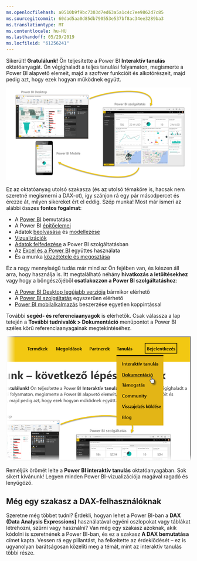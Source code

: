 ```yaml
---
ms.openlocfilehash: a0510b9f9bc7303d7ed63a5a1c4c7ee9862d7c85
ms.sourcegitcommit: 60dad5aa0d85db790553e537bf8ac34ee3289ba3
ms.translationtype: MT
ms.contentlocale: hu-HU
ms.lasthandoff: 05/29/2019
ms.locfileid: "61256241"
---
```

Sikerült! **Gratulálunk!** Ön teljesítette a Power BI **Interaktív tanulás** oktatóanyagát. Ön végighaladt a teljes tanulási folyamaton, megismerte a Power BI alapvető elemeit, majd a szoftver funkcióit és alkotórészeit, majd pedig azt, hogy ezek hogyan működnek együtt.

![](media/6-5-guided-learning-completion/c0a0_2.png)

Ez az oktatóanyag utolsó szakasza (és az utolsó témaköre is, hacsak nem szeretné megismerni a DAX-ot), így szánjon rá egy pár másodpercet és érezze át, milyen sikereket ért el eddig. Szép munka! Most már ismeri az alábbi összes **fontos fogalmat**:

* A [Power BI](../gettingstarted.yml?tutorial-step=1) bemutatása
* A Power BI [építőelemei](../gettingstarted.yml?tutorial-step=3)
* Adatok [beolvasása](../gettingdata.yml?tutorial-step=3) és [modellezése](../modeling.yml?tutorial-step=1)
* [Vizualizációk](../visualizations.yml?tutorial-step=1)
* [Adatok felfedezése](../exploringdata.yml?tutorial-step=1) a Power BI szolgáltatásban
* Az [Excel és a Power BI](../powerbiandexcel.yml?tutorial-step=1) együttes használata
* És a munka [közzététele és megosztása](../publishingandsharing.yml?tutorial-step=1)

Ez a nagy mennyiségű tudás már mind az Ön fejében van, és készen áll arra, hogy használja is. Itt megtalálható néhány **hivatkozás a letöltésekhez** vagy hogy a böngészőjéből **csatlakozzon a Power BI szolgáltatáshoz**:

* [A Power BI Desktop legújabb verziója](https://powerbi.microsoft.com/desktop) bármikor elérhető
* A [Power BI szolgáltatás](https://powerbi.microsoft.com/) egyszerűen elérhető
* [Power BI mobilalkalmazás](https://powerbi.microsoft.com/mobile/) beszerzése egyetlen koppintással

További **segéd- és referenciaanyagok** is elérhetők. Csak válassza a lap tetején a **További tudnivalók > Dokumentáció** menüpontot a Power BI széles körű referenciaanyagainak megtekintéséhez.

![](media/6-5-guided-learning-completion/6-5_1.png)

Reméljük örömét lelte a **Power BI interaktív tanulás** oktatóanyagában. Sok sikert kívánunk! Legyen minden Power BI-vizualizációja magával ragadó és lenyűgöző.

## <a name="one-more-section-for-dax-users"></a>Még egy szakasz a DAX-felhasználóknak
Szeretne még többet tudni? Érdekli, hogyan lehet a Power BI-ban a **DAX (Data Analysis Expressions)** használatával egyéni oszlopokat vagy táblákat létrehozni, szűrni vagy használni? Van még egy szakasz azoknak, akik kódolni is szeretnének a Power BI-ban, és ez a szakasz **A DAX bemutatása** címet kapta. Vessen rá egy pillantást, ha felkeltette az érdeklődését – ez is ugyanolyan barátságosan közelíti meg a témát, mint az interaktív tanulás többi része.

